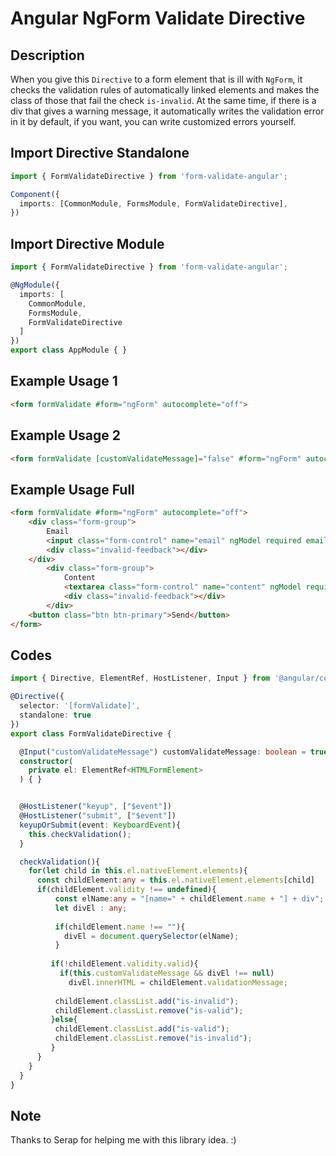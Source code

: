 # Angular NgForm Validate Directive

## Description
When you give this ``Directive`` to a form element that is ill with ``NgForm``, it checks the validation rules of automatically linked elements and makes the class of those that fail the check ``is-invalid``. At the same time, if there is a div that gives a warning message, it automatically writes the validation error in it by default, if you want, you can write customized errors yourself.

## Import Directive Standalone
```typescript
import { FormValidateDirective } from 'form-validate-angular';

Component({
  imports: [CommonModule, FormsModule, FormValidateDirective],
})
```

## Import Directive Module
```typescript
import { FormValidateDirective } from 'form-validate-angular';

@NgModule({
  imports: [
    CommonModule,
    FormsModule, 
    FormValidateDirective
  ]
})
export class AppModule { }
```


## Example Usage 1
```html
<form formValidate #form="ngForm" autocomplete="off">
```

## Example Usage 2
```html
<form formValidate [customValidateMessage]="false" #form="ngForm" autocomplete="off">
```

## Example Usage Full
```html
<form formValidate #form="ngForm" autocomplete="off">
    <div class="form-group">
        Email
        <input class="form-control" name="email" ngModel required email type="email">
        <div class="invalid-feedback"></div>
    </div>
        <div class="form-group">
            Content
            <textarea class="form-control" name="content" ngModel required minlength="5" cols="30" rows="10"></textarea>
            <div class="invalid-feedback"></div>
        </div>
    <button class="btn btn-primary">Send</button>
</form>
```



## Codes
```typescript
import { Directive, ElementRef, HostListener, Input } from '@angular/core';

@Directive({
  selector: '[formValidate]',
  standalone: true
})
export class FormValidateDirective {

  @Input("customValidateMessage") customValidateMessage: boolean = true;
  constructor(
    private el: ElementRef<HTMLFormElement>
  ) { }


  @HostListener("keyup", ["$event"])
  @HostListener("submit", ["$event"])
  keyupOrSubmit(event: KeyboardEvent){
    this.checkValidation();
  }

  checkValidation(){
    for(let child in this.el.nativeElement.elements){
      const childElement:any = this.el.nativeElement.elements[child]      
      if(childElement.validity !== undefined){
          const elName:any = "[name=" + childElement.name + "] + div";          
          let divEl : any;
          
          if(childElement.name !== ""){   
            divEl = document.querySelector(elName);
          }         
          
         if(!childElement.validity.valid){   
           if(this.customValidateMessage && divEl !== null)      
             divEl.innerHTML = childElement.validationMessage;
          
          childElement.classList.add("is-invalid");
          childElement.classList.remove("is-valid");
         }else{          
          childElement.classList.add("is-valid");
          childElement.classList.remove("is-invalid");
         }
      }
    }
  }
}
```

## Note
Thanks to Serap for helping me with this library idea. :) 